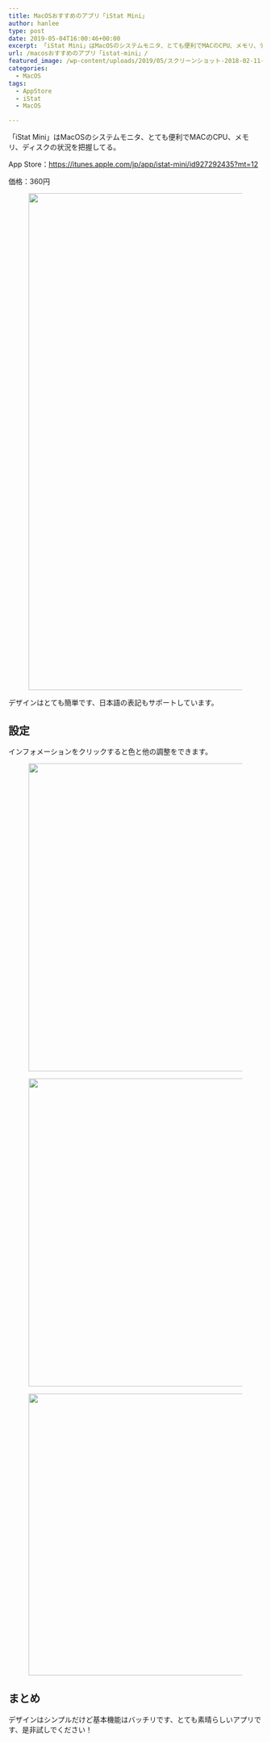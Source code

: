 ```yaml
---
title: MacOSおすすめのアプリ「iStat Mini」
author: hanlee
type: post
date: 2019-05-04T16:00:46+00:00
excerpt: 「iStat Mini」はMacOSのシステムモニタ、とても便利でMACのCPU、メモリ、ディスクの状況を把握してる。
url: /macosおすすめのアプリ「istat-mini」/
featured_image: /wp-content/uploads/2019/05/スクリーンショット-2018-02-11-15.32.21.png
categories:
  - MacOS
tags:
  - AppStore
  - iStat
  - MacOS

---
```

「iStat Mini」はMacOSのシステムモニタ、とても便利でMACのCPU、メモリ、ディスクの状況を把握してる。

App Store：<https://itunes.apple.com/jp/app/istat-mini/id927292435?mt=12>

価格：360円<figure class="wp-block-image">

<img loading="lazy" width="1024" height="984" src="https://blog.hanlee.co/wp-content/uploads/2019/05/スクリーンショット-2018-02-11-15.32.21-1024x984.png" alt="" class="wp-image-147" srcset="https://blog.hanlee.co/wp-content/uploads/2019/05/スクリーンショット-2018-02-11-15.32.21-1024x984.png 1024w, https://blog.hanlee.co/wp-content/uploads/2019/05/スクリーンショット-2018-02-11-15.32.21-300x288.png 300w, https://blog.hanlee.co/wp-content/uploads/2019/05/スクリーンショット-2018-02-11-15.32.21-768x738.png 768w, https://blog.hanlee.co/wp-content/uploads/2019/05/スクリーンショット-2018-02-11-15.32.21.png 1694w" sizes="(max-width: 1024px) 100vw, 1024px" /> </figure> 

デザインはとても簡単です、日本語の表記もサポートしています。

## 設定

インフォメーションをクリックすると色と他の調整をできます。<figure class="wp-block-image">

<img loading="lazy" width="646" height="610" src="https://blog.hanlee.co/wp-content/uploads/2019/05/スクリーンショット-2018-02-11-15.37.47.png" alt="" class="wp-image-145" srcset="https://blog.hanlee.co/wp-content/uploads/2019/05/スクリーンショット-2018-02-11-15.37.47.png 646w, https://blog.hanlee.co/wp-content/uploads/2019/05/スクリーンショット-2018-02-11-15.37.47-300x283.png 300w" sizes="(max-width: 646px) 100vw, 646px" /> </figure> <figure class="wp-block-image"><img loading="lazy" width="648" height="610" src="https://blog.hanlee.co/wp-content/uploads/2019/05/スクリーンショット-2018-02-11-15.37.38.png" alt="" class="wp-image-144" srcset="https://blog.hanlee.co/wp-content/uploads/2019/05/スクリーンショット-2018-02-11-15.37.38.png 648w, https://blog.hanlee.co/wp-content/uploads/2019/05/スクリーンショット-2018-02-11-15.37.38-300x282.png 300w" sizes="(max-width: 648px) 100vw, 648px" /></figure> <figure class="wp-block-image"><img loading="lazy" width="652" height="558" src="https://blog.hanlee.co/wp-content/uploads/2019/05/スクリーンショット-2018-02-11-15.35.18.png" alt="" class="wp-image-143" srcset="https://blog.hanlee.co/wp-content/uploads/2019/05/スクリーンショット-2018-02-11-15.35.18.png 652w, https://blog.hanlee.co/wp-content/uploads/2019/05/スクリーンショット-2018-02-11-15.35.18-300x257.png 300w" sizes="(max-width: 652px) 100vw, 652px" /></figure> 

## まとめ

デザインはシンプルだけど基本機能はバッチリです、とても素晴らしいアプリです、是非試しでください！